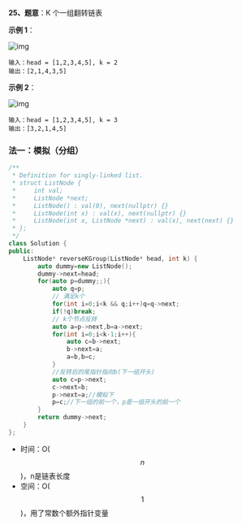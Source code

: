 **25、题意**：K 个一组翻转链表



**示例 1**：

![img](https://assets.leetcode.com/uploads/2020/10/03/reverse_ex1.jpg)

```
输入：head = [1,2,3,4,5], k = 2
输出：[2,1,4,3,5]
```

**示例 2**：

![img](https://assets.leetcode.com/uploads/2020/10/03/reverse_ex2.jpg)

```
输入：head = [1,2,3,4,5], k = 3
输出：[3,2,1,4,5]
```





### 法一：模拟（分组）



```cpp
/**
 * Definition for singly-linked list.
 * struct ListNode {
 *     int val;
 *     ListNode *next;
 *     ListNode() : val(0), next(nullptr) {}
 *     ListNode(int x) : val(x), next(nullptr) {}
 *     ListNode(int x, ListNode *next) : val(x), next(next) {}
 * };
 */
class Solution {
public:
    ListNode* reverseKGroup(ListNode* head, int k) {
        auto dummy=new ListNode();
        dummy->next=head;
        for(auto p=dummy;;){
            auto q=p;
            // 满足k个
            for(int i=0;i<k && q;i++)q=q->next;
            if(!q)break;
            // k个节点反转
            auto a=p->next,b=a->next;
            for(int i=0;i<k-1;i++){
                auto c=b->next;
                b->next=a;
                a=b,b=c;
            }
            //反转后的尾指针指向b(下一组开头)
            auto c=p->next;
            c->next=b;
            p->next=a;//模拟下
            p=c;//下一组的前一个，p是一组开头的前一个
        }
        return dummy->next;
    }
};
```

- 时间：O($$n$$)，n是链表长度
- 空间：O($$1$$)，用了常数个额外指针变量